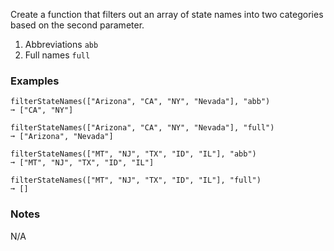 Create a function that filters out an array of state names into two categories based on the second parameter.

1.  Abbreviations `abb`
2.  Full names `full`


### Examples ###
    filterStateNames(["Arizona", "CA", "NY", "Nevada"], "abb")
    ➞ ["CA", "NY"]

    filterStateNames(["Arizona", "CA", "NY", "Nevada"], "full")
    ➞ ["Arizona", "Nevada"]

    filterStateNames(["MT", "NJ", "TX", "ID", "IL"], "abb")
    ➞ ["MT", "NJ", "TX", "ID", "IL"]

    filterStateNames(["MT", "NJ", "TX", "ID", "IL"], "full")
    ➞ []


### Notes ###
N/A